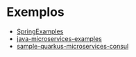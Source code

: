 # Exemplos

* [SpringExamples](https://github.com/lokeshgupta1981/SpringExamples)
* [java-microservices-examples](https://github.com/oktadeveloper/java-microservices-examples)
* [sample-quarkus-microservices-consul](https://github.com/piomin/sample-quarkus-microservices-consul)
